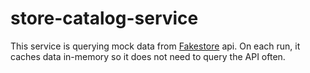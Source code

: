 # store-catalog-service

This service is querying mock data from [Fakestore](https://fakestoreapi.com/) api. On each run, it caches data in-memory so it does not need to query the API often.